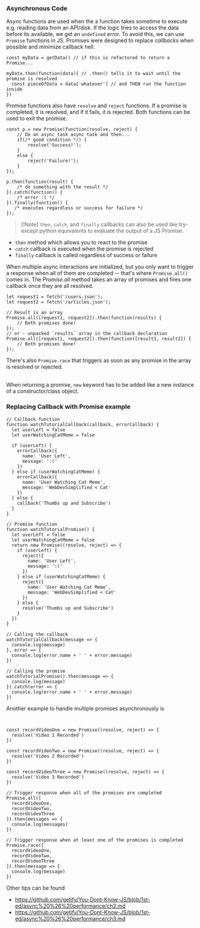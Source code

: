 ### Asynchronous Code
Async functions are used when the a function takes sometime to execute e.g. reading data from an API/disk. If the logic tries to access the data before its available, we get an `undefined` error. To avoid this, we can use `Promise` functions in JS. Promises were designed to replace *callbacks* when possible and minimize callback hell.
```JS
const myData = getData() // if this is refactored to return a Promise...

myData.then(function(data){ // .then() tells it to wait until the promise is resolved
  const pieceOfData = data['whatever'] // and THEN run the function inside
})
```
Promise functions also have `resolve` and `reject` functions. If a promise is completed, it is resolved, and if it fails, it is rejected. Both functions can be used to exit the promise.
```JS
const p = new Promise(function(resolve, reject) {
	// Do an async task async task and then...
	if(/* good condition */) {
		resolve('Success!');
	}
	else {
		reject('Failure!');
	}
});

p.then(function(result) { 
	/* do something with the result */
}).catch(function() {
	/* error :( */
}).finally(function() {
   /* executes regardless or success for failure */ 
});
```
> [!Note] `then`, `catch`, and `finally` callbacks can also be used like try-except python equivalents to evaluate the output of a JS Promise.
- `then` method which allows you to react to the promise
- `catch` callback is executed when the promise is rejected
- `finally` callback is called regardless of success or failure

When multiple async interactions are initialized, but you only want to trigger a response when all of them are completed -- that's where `Promise.all()` comes in.  The *Promise.all* method takes an array of promises and fires one callback once they are all resolved. 
```JS
let request1 = fetch('/users.json');
let request2 = fetch('/articles.json');

// Result is an array
Promise.all([request1, request2]).then(function(results) {
	// Both promises done!
});
// or - unpacked `results` array in the callback declaration
Promise.all([request1, request2]).then(function([result1, result2]) {
	// Both promises done!
});
```
There's also `Promise.race` that triggers as soon as any promise in the array is resolved or rejected. <br><br>

When returning a promise, `new` keyword has to be added like a new instance of a constructor/class object.

### Replacing Callback with Promise example
```JS
// Callback function
function watchTutorialCallback(callback, errorCallback) {
  let userLeft = false
  let userWatchingCatMeme = false

  if (userLeft) {
    errorCallback({
      name: 'User Left', 
      message: ':('
    })
  } else if (userWatchingCatMeme) {
    errorCallback({
      name: 'User Watching Cat Meme',
      message: 'WebDevSimplified < Cat' 
    })
  } else {
    callback('Thumbs up and Subscribe')
  }
}

// Promise function
function watchTutorialPromise() {
  let userLeft = false
  let userWatchingCatMeme = false
  return new Promise((resolve, reject) => {
    if (userLeft) {
      reject({
        name: 'User Left', 
        message: ':('
      })
    } else if (userWatchingCatMeme) {
      reject({
        name: 'User Watching Cat Meme',
        message: 'WebDevSimplified < Cat' 
      })
    } else {
      resolve('Thumbs up and Subscribe')
    }
  })
}

// Calling the callback
watchTutorialCallback(message => {
  console.log(message)
}, error => {
  console.log(error.name + ' ' + error.message)
})

// Calling the promise
watchTutorialPromise().then(message => {
  console.log(message)
}).catch(error => {
  console.log(error.name + ' ' + error.message)
})
```

Another example to handle multiple promises asynchronously is 
```JS


const recordVideoOne = new Promise((resolve, reject) => {
  resolve('Video 1 Recorded')
})

const recordVideoTwo = new Promise((resolve, reject) => {
  resolve('Video 2 Recorded')
})

const recordVideoThree = new Promise((resolve, reject) => {
  resolve('Video 3 Recorded')
})

// Trigger response when all of the promises are completed
Promise.all([
  recordVideoOne,
  recordVideoTwo,
  recordVideoThree
]).then(messages => {
  console.log(messages)
})

// Trigger response when at least one of the promises is completed
Promise.race([
  recordVideoOne,
  recordVideoTwo,
  recordVideoThree
]).then(message => {
  console.log(message)
})
```

Other tips can be found
- https://github.com/getify/You-Dont-Know-JS/blob/1st-ed/async%20%26%20performance/ch2.md
- https://github.com/getify/You-Dont-Know-JS/blob/1st-ed/async%20%26%20performance/ch3.md